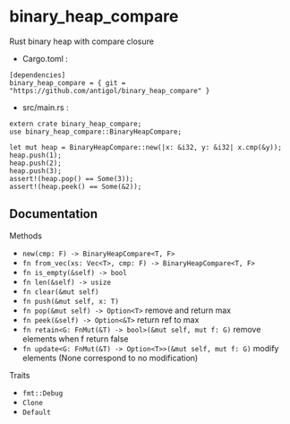# binary_heap_compare
Rust binary heap with compare closure

- Cargo.toml :
```
[dependencies]
binary_heap_compare = { git = "https://github.com/antigol/binary_heap_compare" }
```

- src/main.rs :
```
extern crate binary_heap_compare;
use binary_heap_compare::BinaryHeapCompare;

let mut heap = BinaryHeapCompare::new(|x: &i32, y: &i32| x.cmp(&y));
heap.push(1);
heap.push(2);
heap.push(3);
assert!(heap.pop() == Some(3));
assert!(heap.peek() == Some(&2));
```
## Documentation

Methods
- `new(cmp: F) -> BinaryHeapCompare<T, F>`
- `fn from_vec(xs: Vec<T>, cmp: F) -> BinaryHeapCompare<T, F>`
- `fn is_empty(&self) -> bool`
- `fn len(&self) -> usize`
- `fn clear(&mut self)`
- `fn push(&mut self, x: T)`
- `fn pop(&mut self) -> Option<T>` remove and return max
- `fn peek(&self) -> Option<&T>` return ref to max
- `fn retain<G: FnMut(&T) -> bool>(&mut self, mut f: G)` remove elements when f return false
- `fn update<G: FnMut(&T) -> Option<T>>(&mut self, mut f: G)` modify elements (None correspond to no modification)

Traits
- `fmt::Debug`
- `Clone`
- `Default`
